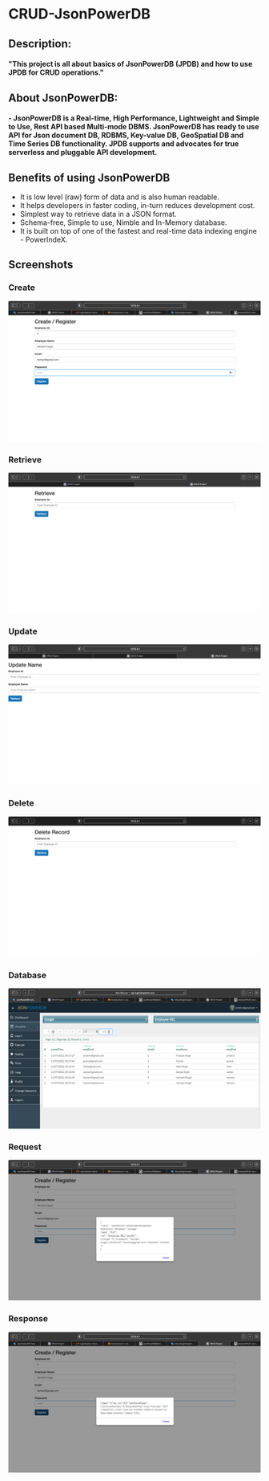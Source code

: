# CRUD-JsonPowerDB

## Description:
#### "This project is all about basics of JsonPowerDB (JPDB) and how to use JPDB for CRUD operations."

## About JsonPowerDB:
#### - JsonPowerDB is a Real-time, High Performance, Lightweight and Simple to Use, Rest API based Multi-mode DBMS. JsonPowerDB has ready to use API for Json document DB, RDBMS, Key-value DB, GeoSpatial DB and Time Series DB functionality. JPDB supports and advocates for true serverless and pluggable API development.

## Benefits of using JsonPowerDB
- It is low level (raw) form of data and is also human readable.
- It helps developers in faster coding, in-turn reduces development cost.
- Simplest way to retrieve data in a JSON format.
- Schema-free, Simple to use, Nimble and In-Memory database.
- It is built on top of one of the fastest and real-time data indexing engine - PowerIndeX.

## Screenshots
### Create
![Create](https://github.com/prkskrs/CRUD-JsonPowerDB/blob/master/Screenshots/Create.png)

### Retrieve
![Retrieve](https://github.com/prkskrs/CRUD-JsonPowerDB/blob/master/Screenshots/Retrieve.png)

### Update
![Create](https://github.com/prkskrs/CRUD-JsonPowerDB/blob/master/Screenshots/Update.png)

### Delete
![Retrieve](https://github.com/prkskrs/CRUD-JsonPowerDB/blob/master/Screenshots/Delete.png)

### Database
![Database](https://github.com/prkskrs/CRUD-JsonPowerDB/blob/master/Screenshots/DataBase.png)

### Request
![Database](https://github.com/prkskrs/CRUD-JsonPowerDB/blob/master/Screenshots/JsonRequest.png)

### Response
![Response](https://github.com/prkskrs/CRUD-JsonPowerDB/blob/master/Screenshots/Response.png)


